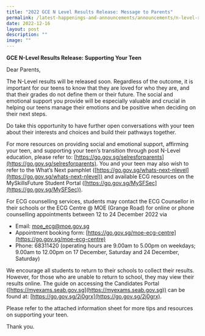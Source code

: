 ```yaml
---
title: "2022 GCE N Level Results Release: Message to Parents"
permalink: /latest-happenings-and-announcements/announcements/n-level-results-2022-parents-message/
date: 2022-12-16
layout: post
description: ""
image: ""
---
```

**GCE N-Level Results Release: Supporting Your Teen**

Dear Parents,

The N-Level results will be released soon. Regardless of the outcome, it is important for our teens to
know that they are loved for who they are, and that their grades do not define them or their future.
The social and emotional support you provide will be especially valuable and crucial in helping our
teens manage their emotions and be positive when deciding on their next steps.

Do take this opportunity to have further open conversations with your teen about their interests and
choices and build their pathways together.

For more resources on providing social and emotional support, affirming your teen, and supporting
your teen’s transition through post N-Level education, please refer to: [https://go.gov.sg/selresforparents](https://go.gov.sg/selresforparents). You and your teen may also wish to refer to the What’s Next
pamphlet ([https://go.gov.sg/whats-next-nlevel](https://go.gov.sg/whats-next-nlevel)) and available ECG resources on the MySkillsFuture
Student Portal ([https://go.gov.sg/MySFSec](https://go.gov.sg/MySFSec)).

For ECG counselling services, students may contact the ECG Counsellor in their schools or the ECG
Centre @ MOE (Grange Road) for online or phone counselling appointments between 12 to 24
December 2022 via
 
* Email: [moe_ecg@moe.gov.sg](mailto:moe_ecg@moe.gov.sg)
* Appointment booking form: [https://go.gov.sg/moe-ecg-centre](https://go.gov.sg/moe-ecg-centre)
* Phone: 68311420 (operating hours are 9.00am to 5.00pm on weekdays; 9.00am to 12.00pm
on 17 December, Saturday and 24 December, Saturday)

We encourage all students to return to their schools to collect their results. However, for those who
are unable to return to school, they may view their results online. The guide on accessing the
Candidates Portal ([https://myexams.seab.gov.sg](https://myexams.seab.gov.sg)) can be found at: [https://go.gov.sg/2j0grx](https://go.gov.sg/2j0grx).

Please refer to the attached information sheet for more tips and resources on supporting your teen.

Thank you.